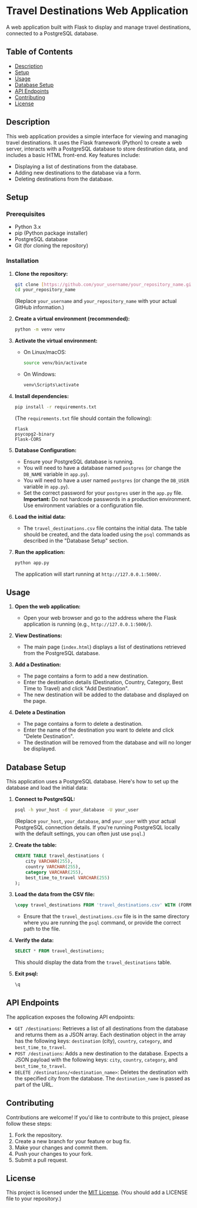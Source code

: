 # Travel Destinations Web Application

A web application built with Flask to display and manage travel destinations, connected to a PostgreSQL database.

## Table of Contents

-   [Description](#description)
-   [Setup](#setup)
-   [Usage](#usage)
-   [Database Setup](#database-setup)
-   [API Endpoints](#api-endpoints)
-   [Contributing](#contributing)
-   [License](#license)

## Description

This web application provides a simple interface for viewing and managing travel destinations. It uses the Flask framework (Python) to create a web server, interacts with a PostgreSQL database to store destination data, and includes a basic HTML front-end.  Key features include:

* Displaying a list of destinations from the database.
* Adding new destinations to the database via a form.
* Deleting destinations from the database.

## Setup

### Prerequisites

* Python 3.x
* pip (Python package installer)
* PostgreSQL database
* Git (for cloning the repository)

### Installation

1.  **Clone the repository:**

    ```bash
    git clone [https://github.com/your_username/your_repository_name.git](https://github.com/your_username/your_repository_name.git)
    cd your_repository_name
    ```

    (Replace `your_username` and `your_repository_name` with your actual GitHub information.)

2.  **Create a virtual environment (recommended):**

    ```bash
    python -m venv venv
    ```

3.  **Activate the virtual environment:**

    * On Linux/macOS:

        ```bash
        source venv/bin/activate
        ```

    * On Windows:

        ```bash
        venv\Scripts\activate
        ```

4.  **Install dependencies:**

    ```bash
    pip install -r requirements.txt
    ```

    (The `requirements.txt` file should contain the following):

    ```
    Flask
    psycopg2-binary
    Flask-CORS
    ```

5.  **Database Configuration:**

    * Ensure your PostgreSQL database is running.
    * You will need to have a database named `postgres` (or change the `DB_NAME` variable in `app.py`).
    * You will need to have a user named `postgres` (or change the `DB_USER` variable in `app.py`).
    * Set the correct password for your `postgres` user in the `app.py` file.  **Important:** Do not hardcode passwords in a production environment.  Use environment variables or a configuration file.

6.  **Load the initial data:**
    * The `travel_destinations.csv` file contains the initial data.  The table should be created, and the data loaded using the `psql` commands as described in the "Database Setup" section.

7.  **Run the application:**

    ```bash
    python app.py
    ```

    The application will start running at `http://127.0.0.1:5000/`.

## Usage

1.  **Open the web application:**
    * Open your web browser and go to the address where the Flask application is running (e.g., `http://127.0.0.1:5000/`).

2.  **View Destinations:**
    * The main page (`index.html`) displays a list of destinations retrieved from the PostgreSQL database.

3.  **Add a Destination:**
    * The page contains a form to add a new destination.
    * Enter the destination details (Destination, Country, Category, Best Time to Travel) and click "Add Destination".
    * The new destination will be added to the database and displayed on the page.

4.  **Delete a Destination**
    * The page contains a form to delete a destination.
    * Enter the name of the destination you want to delete and click "Delete Destination".
    * The destination will be removed from the database and will no longer be displayed.

## Database Setup

This application uses a PostgreSQL database.  Here's how to set up the database and load the initial data:

1.  **Connect to PostgreSQL:**

    ```bash
    psql -h your_host -d your_database -U your_user
    ```

    (Replace `your_host`, `your_database`, and `your_user` with your actual PostgreSQL connection details. If you're running PostgreSQL locally with the default settings, you can often just use `psql`.)

2.  **Create the table:**

    ```sql
    CREATE TABLE travel_destinations (
        city VARCHAR(255),
        country VARCHAR(255),
        category VARCHAR(255),
        best_time_to_travel VARCHAR(255)
    );
    ```

3.  **Load the data from the CSV file:**

    ```sql
    \copy travel_destinations FROM 'travel_destinations.csv' WITH (FORMAT CSV, HEADER);
    ```
    * Ensure that the `travel_destinations.csv` file is in the same directory where you are running the `psql` command, or provide the correct path to the file.

4.  **Verify the data:**

    ```sql
    SELECT * FROM travel_destinations;
    ```
    This should display the data from the `travel_destinations` table.

5.  **Exit psql:**

    ```sql
    \q
    ```

## API Endpoints

The application exposes the following API endpoints:

* `GET /destinations`: Retrieves a list of all destinations from the database and returns them as a JSON array.  Each destination object in the array has the following keys:  `destination` (city), `country`, `category`, and `best_time_to_travel`.
* `POST /destinations`: Adds a new destination to the database.  Expects a JSON payload with the following keys: `city`, `country`, `category`, and `best_time_to_travel`.
* `DELETE /destinations/<destination_name>`: Deletes the destination with the specified city from the database.  The `destination_name` is passed as part of the URL.

## Contributing

Contributions are welcome! If you'd like to contribute to this project, please follow these steps:

1.  Fork the repository.
2.  Create a new branch for your feature or bug fix.
3.  Make your changes and commit them.
4.  Push your changes to your fork.
5.  Submit a pull request.

## License

This project is licensed under the [MIT License](LICENSE).  (You should add a LICENSE file to your repository.)
